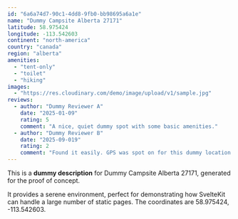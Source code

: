 ```yaml
---
id: "6a6a74d7-90c1-4dd8-9fb0-bb98695a6a1e"
name: "Dummy Campsite Alberta 27171"
latitude: 58.975424
longitude: -113.542603
continent: "north-america"
country: "canada"
region: "alberta"
amenities:
  - "tent-only"
  - "toilet"
  - "hiking"
images:
  - "https://res.cloudinary.com/demo/image/upload/v1/sample.jpg"
reviews:
  - author: "Dummy Reviewer A"
    date: "2025-01-09"
    rating: 5
    comment: "A nice, quiet dummy spot with some basic amenities."
  - author: "Dummy Reviewer B"
    date: "2025-09-019"
    rating: 2
    comment: "Found it easily. GPS was spot on for this dummy location."
---
```


This is a **dummy description** for Dummy Campsite Alberta 27171, generated for the proof of concept.

It provides a serene environment, perfect for demonstrating how SvelteKit can handle a large number of static pages. The coordinates are 58.975424, -113.542603.
